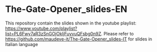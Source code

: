 # The-Gate-Opener_slides-EN

This repository contain the slides shown in the youtube playlist: https://www.youtube.com/playlist?list=PL6Fwy7aR3zSnGOjOkljFuyvuQFsbg0n9Z.
Please refer to https://github.com/maudeve-it/The-Gate-Opener_slides-IT for slides in Italian language
